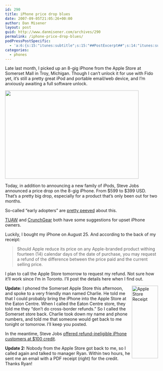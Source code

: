 ```yaml
---
id: 290
title: iPhone price drop blues
date: 2007-09-05T21:05:26+00:00
author: Dan Misener
layout: post
guid: http://www.danmisener.com/archives/290
permalink: /iphone-price-drop-blues/
podPressPostSpecific:
  - 'a:6:{s:15:"itunes:subtitle";s:15:"##PostExcerpt##";s:14:"itunes:summary";s:15:"##PostExcerpt##";s:15:"itunes:keywords";s:17:"##WordPressCats##";s:13:"itunes:author";s:10:"##Global##";s:15:"itunes:explicit";s:7:"Default";s:12:"itunes:block";s:7:"Default";}'
categories:
  - phones
---
```

Late last month, I picked up an 8-gig iPhone from the Apple Store at Somerset Mall in Troy, Michigan. Though I can&#8217;t unlock it for use with Fido yet, it&#8217;s still a pretty great iPod and portable email/web device, and I&#8217;m anxiously awaiting a full software unlock.

<img src="http://www.blogsmithmedia.com/www.engadget.com/media/2007/09/dsc_7699.jpg" height="292" width="440" />

Today, in addition to announcing a new family of iPods, Steve Jobs announced a price drop on the 8-gig iPhone. From $599 to $399 USD. That&#8217;s a pretty big drop, especially for a product that&#8217;s only been out for two months.

So-called &#8220;early adopters&#8221; are [pretty peeved](http://technorati.com/posts/tag/iphone+price) about this.

[TUAW](http://www.tuaw.com/2007/09/05/apple-screwed-you-so-now-what/) and [CrunchGear](http://crunchgear.com/2007/09/05/crunchdeals-iphone-owners-can-get-a-refund/#more-12604) both have some suggestions for upset iPhone owners.

Luckily, I bought my iPhone on August 25. And according to the back of my receipt:

> Should Apple reduce its price on any Apple-branded product withing fourteen (14) calendar days of the date of purchase, you may request a refund of the difference between the price paid and the current selling price.

I plan to call the Apple Store tomorrow to request my refund. Not sure how it&#8217;ll work since I&#8217;m in Toronto. I&#8217;ll post the details here when I find out.

[<img src="http://farm2.static.flickr.com/1185/1343934924_99ca152278_m.jpg" align="right" width="86" height="240" alt="Apple Store Receipt" />](http://www.flickr.com/photos/danmisener/1343934924/ "Photo Sharing")**Update:** I phoned the Somerset Apple Store this afternoon, and spoke to a very friendly man named Charlie. He told me that I could probably bring the iPhone into the Apple Store at the Eaton Centre. When I called the Eaton Centre store, they told me they &#8220;don&#8217;t do cross-border refunds.&#8221; So I called the Somerset store back. Charlie took down my name and phone numbers, and told me that someone would get back to me tonight or tomorrow. I&#8217;ll keep you posted.

In the meantime, Steve Jobs [offered refund-ineligible iPhone customers at $100 credit](http://blogs.guardian.co.uk/technology/2007/09/06/sorry_says_jobs_in_open_letter_to_early_iphone_buyers_will_100_do.html).

**Update 2:** Nobody from the Apple Store got back to me, so I called again and talked to manager Ryan. Within two hours, he sent me an email with a PDF receipt (right) for the credit. Thanks Ryan!
